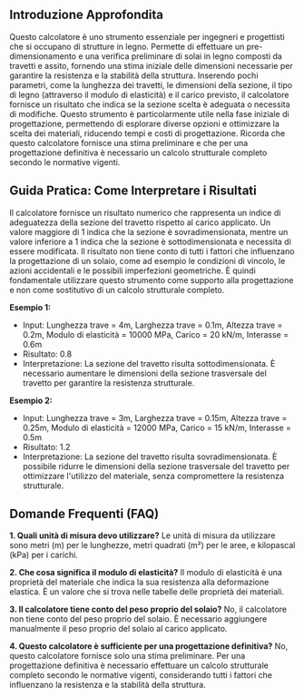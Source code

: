 ## Introduzione Approfondita

Questo calcolatore è uno strumento essenziale per ingegneri e progettisti che si occupano di strutture in legno.  Permette di effettuare un pre-dimensionamento e una verifica preliminare di solai in legno composti da travetti e assito, fornendo una stima iniziale delle dimensioni necessarie per garantire la resistenza e la stabilità della struttura.  Inserendo pochi parametri, come la lunghezza dei travetti, le dimensioni della sezione, il tipo di legno (attraverso il modulo di elasticità) e il carico previsto, il calcolatore fornisce un risultato che indica se la sezione scelta è adeguata o necessita di modifiche.  Questo strumento è particolarmente utile nella fase iniziale di progettazione, permettendo di esplorare diverse opzioni e ottimizzare la scelta dei materiali, riducendo tempi e costi di progettazione.  Ricorda che questo calcolatore fornisce una stima preliminare e che per una progettazione definitiva è necessario un calcolo strutturale completo secondo le normative vigenti.

## Guida Pratica: Come Interpretare i Risultati

Il calcolatore fornisce un risultato numerico che rappresenta un indice di adeguatezza della sezione del travetto rispetto al carico applicato.  Un valore maggiore di 1 indica che la sezione è sovradimensionata, mentre un valore inferiore a 1 indica che la sezione è sottodimensionata e necessita di essere modificata.  Il risultato non tiene conto di tutti i fattori che influenzano la progettazione di un solaio, come ad esempio le condizioni di vincolo, le azioni accidentali e le possibili imperfezioni geometriche.  È quindi fondamentale utilizzare questo strumento come supporto alla progettazione e non come sostitutivo di un calcolo strutturale completo.

**Esempio 1:**
- Input: Lunghezza trave = 4m, Larghezza trave = 0.1m, Altezza trave = 0.2m, Modulo di elasticità = 10000 MPa, Carico = 20 kN/m, Interasse = 0.6m
- Risultato: 0.8
- Interpretazione: La sezione del travetto risulta sottodimensionata.  È necessario aumentare le dimensioni della sezione trasversale del travetto per garantire la resistenza strutturale.

**Esempio 2:**
- Input: Lunghezza trave = 3m, Larghezza trave = 0.15m, Altezza trave = 0.25m, Modulo di elasticità = 12000 MPa, Carico = 15 kN/m, Interasse = 0.5m
- Risultato: 1.2
- Interpretazione: La sezione del travetto risulta sovradimensionata.  È possibile ridurre le dimensioni della sezione trasversale del travetto per ottimizzare l'utilizzo del materiale, senza compromettere la resistenza strutturale.

## Domande Frequenti (FAQ)

**1. Quali unità di misura devo utilizzare?**
Le unità di misura da utilizzare sono metri (m) per le lunghezze, metri quadrati (m²) per le aree, e kilopascal (kPa) per i carichi.

**2. Che cosa significa il modulo di elasticità?**
Il modulo di elasticità è una proprietà del materiale che indica la sua resistenza alla deformazione elastica.  È un valore che si trova nelle tabelle delle proprietà dei materiali.

**3. Il calcolatore tiene conto del peso proprio del solaio?**
No, il calcolatore non tiene conto del peso proprio del solaio.  È necessario aggiungere manualmente il peso proprio del solaio al carico applicato.

**4. Questo calcolatore è sufficiente per una progettazione definitiva?**
No, questo calcolatore fornisce solo una stima preliminare.  Per una progettazione definitiva è necessario effettuare un calcolo strutturale completo secondo le normative vigenti, considerando tutti i fattori che influenzano la resistenza e la stabilità della struttura.